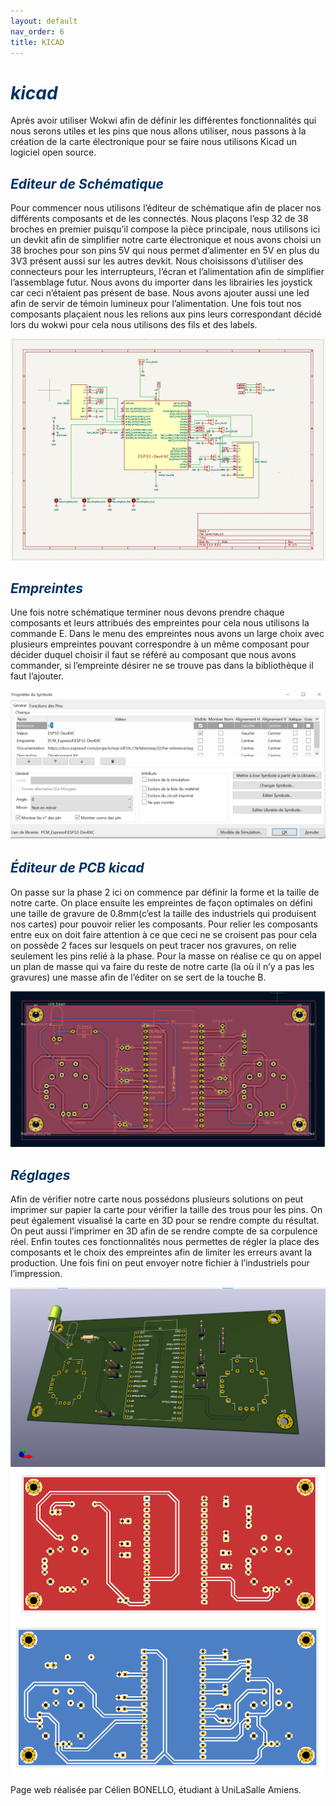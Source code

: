 ```yaml
---
layout: default
nav_order: 6
title: KICAD
---
```


# <span style="color:#003366">_kicad_</span>

Après avoir utiliser Wokwi afin de définir les différentes fonctionnalités qui nous serons utiles et les pins que nous allons utiliser, nous passons à la création de la carte électronique pour se faire nous utilisons Kicad un logiciel open source.

## <span style="color:#003366">_Editeur de Schématique_</span>

Pour commencer nous utilisons l’éditeur de schématique afin de placer nos différents composants et de les connectés. Nous plaçons l’esp 32 de 38 broches en premier puisqu’il compose la pièce principale, nous utilisons ici un devkit afin de simplifier notre carte électronique et nous avons choisi un 38 broches pour son pins 5V qui nous permet d’alimenter en 5V en plus du 3V3 présent aussi sur les autres devkit. Nous choisissons d’utiliser des connecteurs pour les interrupteurs, l’écran et l’alimentation afin de simplifier l’assemblage futur. Nous avons du importer dans les librairies les joystick car ceci n’étaient pas présent de base. Nous avons ajouter aussi une led afin de servir de témoin lumineux pour l’alimentation.
Une fois tout nos composants plaçaient nous les relions aux pins leurs correspondant décidé lors du wokwi pour cela nous utilisons des fils et des labels.

![Illustration assemblage](images/13.png)

## <span style="color:#003366">_Empreintes_</span>

Une fois notre schématique terminer nous devons prendre chaque composants et leurs attribués des empreintes pour cela nous utilisons la commande E. Dans le menu des empreintes nous avons un large choix avec plusieurs empreintes pouvant correspondre à un même composant pour décider duquel choisir il faut se référé au composant que nous avons commander, si l’empreinte désirer ne se trouve pas dans la bibliothèque il faut l’ajouter.

![Illustration assemblage](images/18.png)

## <span style="color:#003366">_Éditeur de PCB kicad_</span>

On passe sur la phase 2 ici on commence par définir la forme et la taille de notre carte. On place ensuite les empreintes de façon optimales on défini une taille de gravure de 0.8mm(c’est la taille des industriels qui produisent nos cartes) pour pouvoir relier les composants. Pour relier les composants entre eux on doit faire attention à ce que ceci ne se croisent pas pour cela on possède 2 faces sur lesquels on peut tracer nos gravures, on relie seulement les pins relié à la phase. Pour la masse on réalise ce qu on appel un plan de masse qui va faire du reste de notre carte (la où il n’y a pas les gravures) une masse afin de l’éditer on se sert de la touche B.

![Illustration assemblage](images/15.png)

## <span style="color:#003366">_Réglages_</span>

Afin de vérifier notre carte nous possédons plusieurs solutions on peut imprimer sur papier la carte pour vérifier la taille des trous pour les pins. On peut également visualisé la carte en 3D pour se rendre compte du résultat. On peut aussi l’imprimer en 3D afin de se rendre compte de sa corpulence réel. Enfin toutes ces fonctionnalités nous permettes de régler la place des composants et le choix des empreintes afin de limiter les erreurs avant la production.  Une fois fini on peut envoyer notre fichier à l’industriels pour l’impression.

![Illustration assemblage](images/14.png)
![Illustration assemblage](images/16.png)
![Illustration assemblage](images/17.png)

Page web réalisée par Célien BONELLO, étudiant à UniLaSalle Amiens.
